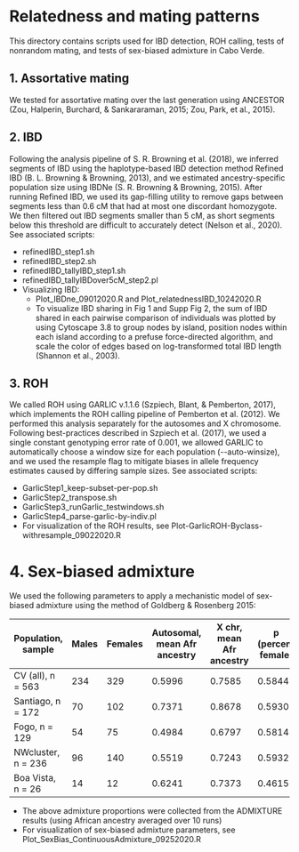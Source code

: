 # Relatedness and mating patterns
This directory contains scripts used for IBD detection, ROH calling, tests of nonrandom mating, and tests of sex-biased admixture in Cabo Verde.

## 1. Assortative mating
We tested for assortative mating over the last generation using ANCESTOR (Zou, Halperin, Burchard, & Sankararaman, 2015; Zou, Park, et al., 2015). 

## 2. IBD
Following the analysis pipeline of S. R. Browning et al. (2018), we inferred segments of IBD using the haplotype-based IBD detection method Refined IBD (B. L. Browning & Browning, 2013), and we estimated ancestry-specific population size using IBDNe (S. R. Browning & Browning, 2015). After running Refined IBD, we used its gap-filling utility to remove gaps between segments less than 0.6 cM that had at most one discordant homozygote. We then filtered out IBD segments smaller than 5 cM, as short segments below this threshold are difficult to accurately detect (Nelson et al., 2020). See associated scripts:
* refinedIBD_step1.sh
* refinedIBD_step2.sh
* refinedIBD_tallyIBD_step1.sh
* refinedIBD_tallyIBDover5cM_step2.pl
* Visualizing IBD:
  * Plot_IBDne_09012020.R and Plot_relatednessIBD_10242020.R
  * To visualize IBD sharing in Fig 1 and Supp Fig 2, the sum of IBD shared in each pairwise comparison of individuals was plotted by using Cytoscape 3.8 to group nodes by island, position nodes within each island according to a prefuse force-directed algorithm, and scale the color of edges based on log-transformed total IBD length (Shannon et al., 2003). 

## 3. ROH
We called ROH using GARLIC v.1.1.6 (Szpiech, Blant, & Pemberton, 2017), which implements the ROH calling pipeline of Pemberton et al. (2012). We performed this analysis separately for the autosomes and X chromosome. Following best-practices described in Szpiech et al. (2017), we used a single constant genotyping error rate of 0.001, we allowed GARLIC to automatically choose a window size for each population (--auto-winsize), and we used the resample flag to mitigate biases in allele frequency estimates caused by differing sample sizes. See associated scripts:
* GarlicStep1_keep-subset-per-pop.sh
* GarlicStep2_transpose.sh
* GarlicStep3_runGarlic_testwindows.sh
* GarlicStep4_parse-garlic-by-indiv.pl
* For visualization of the ROH results, see Plot-GarlicROH-Byclass-withresample_09022020.R

# 4. Sex-biased admixture
We used the following parameters to apply a mechanistic model of sex-biased admixture using the method of Goldberg & Rosenberg 2015:

| Population, sample | Males | Females | Autosomal, mean Afr ancestry | X chr, mean Afr ancestry | p (percent female) |
| ------------------ | ----- | ------- | ---------------------------- | ------------------------ | ------------------ |
| CV (all), n = 563 | 234 | 329 | 0.5996 | 0.7585 | 0.5844 |
| Santiago, n = 172 | 70 | 102 | 0.7371 | 0.8678 | 0.5930 |
| Fogo, n = 129 | 54 | 75 | 0.4984 | 0.6797 | 0.5814 |
| NWcluster, n = 236 | 96 | 140 | 0.5519 | 0.7243 | 0.5932 |
| Boa Vista, n = 26 | 14 | 12 | 0.6241 | 0.7373 | 0.4615 |

* The above admixture proportions were collected from the ADMIXTURE results (using African ancestry averaged over 10 runs)
* For visualization of sex-biased admixture parameters, see Plot_SexBias_ContinuousAdmixture_09252020.R
